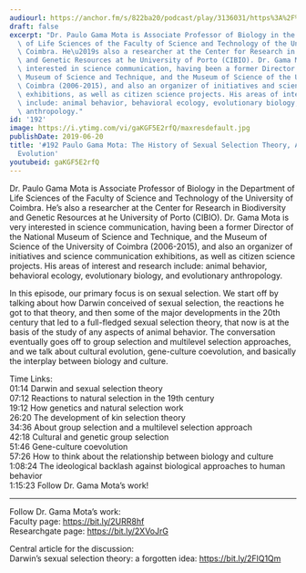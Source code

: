 ```yaml
---
audiourl: https://anchor.fm/s/822ba20/podcast/play/3136031/https%3A%2F%2Fd3ctxlq1ktw2nl.cloudfront.net%2Fproduction%2F2019-4-4%2F14080508-44100-2-5ccf28c711258.m4a
draft: false
excerpt: "Dr. Paulo Gama Mota is Associate Professor of Biology in the Department\
  \ of Life Sciences of the Faculty of Science and Technology of the University of\
  \ Coimbra. He\u2019s also a researcher at the Center for Research in Biodiversity\
  \ and Genetic Resources at he University of Porto (CIBIO). Dr. Gama Mota is very\
  \ interested in science communication, having been a former Director of the National\
  \ Museum of Science and Technique, and the Museum of Science of the University of\
  \ Coimbra (2006-2015), and also an organizer of initiatives and science communication\
  \ exhibitions, as well as citizen science projects. His areas of interest and research\
  \ include: animal behavior, behavioral ecology, evolutionary biology, and evolutionary\
  \ anthropology."
id: '192'
image: https://i.ytimg.com/vi/gaKGF5E2rfQ/maxresdefault.jpg
publishDate: 2019-06-20
title: '#192 Paulo Gama Mota: The History of Sexual Selection Theory, And Cultural
  Evolution'
youtubeid: gaKGF5E2rfQ
---
```

<div class="timelinks">

Dr. Paulo Gama Mota is Associate Professor of Biology in the Department of Life Sciences of the Faculty of Science and Technology of the University of Coimbra. He’s also a researcher at the Center for Research in Biodiversity and Genetic Resources at he University of Porto (CIBIO). Dr. Gama Mota is very interested in science communication, having been a former Director of the National Museum of Science and Technique, and the Museum of Science of the University of Coimbra (2006-2015), and also an organizer of initiatives and science communication exhibitions, as well as citizen science projects. His areas of interest and research include: animal behavior, behavioral ecology, evolutionary biology, and evolutionary anthropology.

In this episode, our primary focus is on sexual selection. We start off by talking about how Darwin conceived of sexual selection, the reactions he got to that theory, and then some of the major developments in the 20th century that led to a full-fledged sexual selection theory, that now is at the basis of the study of any aspects of animal behavior. The conversation eventually goes off to group selection and multilevel selection approaches, and we talk about cultural evolution, gene-culture coevolution, and basically the interplay between biology and culture.

Time Links:  
<time>01:14</time> Darwin and sexual selection theory  
<time>07:12</time> Reactions to natural selection in the 19th century                                             
<time>19:12</time> How genetics and natural selection work                                              
<time>26:20</time> The development of kin selection theory                                                  
<time>34:36</time> About group selection and a multilevel selection approach                                         
<time>42:18</time> Cultural and genetic group selection                                    
<time>51:46</time> Gene-culture coevolution                        
<time>57:26</time> How to think about the relationship between biology and culture                 
<time>1:08:24</time> The ideological backlash against biological approaches to human behavior         
<time>1:15:23</time> Follow Dr. Gama Mota’s work!

---

Follow Dr. Gama Mota’s work:  
Faculty page: https://bit.ly/2URR8hf  
Researchgate page: https://bit.ly/2XVoJrG

Central article for the discussion:  
Darwin’s sexual selection theory: a forgotten idea: https://bit.ly/2FlQ1Qm
</div>

